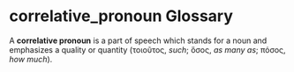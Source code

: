 # correlative_pronoun Glossary
A **correlative pronoun** is a part of speech which stands for a noun and emphasizes a quality or quantity (τοιοῦτος, *such*; ὅσος, *as many as*; πόσος, *how much*).